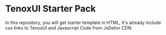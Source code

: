 # TenoxUI Starter Pack

In this repository, you will get starter template in HTML, it's already include css links to TenoxUI and Javascript Code from JsDelivr CDN.
